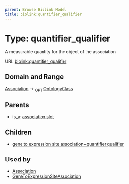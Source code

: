 ```yaml
---
parent: Browse Biolink Model
title: biolink:quantifier_qualifier
---
```


# Type: quantifier_qualifier


A measurable quantity for the object of the association

URI: [biolink:quantifier_qualifier](https://w3id.org/biolink/vocab/quantifier_qualifier)



## Domain and Range

[Association](Association.md) ->  <sub>OPT</sub> [OntologyClass](OntologyClass.md)

## Parents

 *  is_a: [association slot](association_slot.md)

## Children

 *  [gene to expression site association➞quantifier qualifier](gene_to_expression_site_association_quantifier_qualifier.md)

## Used by

 * [Association](Association.md)
 * [GeneToExpressionSiteAssociation](GeneToExpressionSiteAssociation.md)

